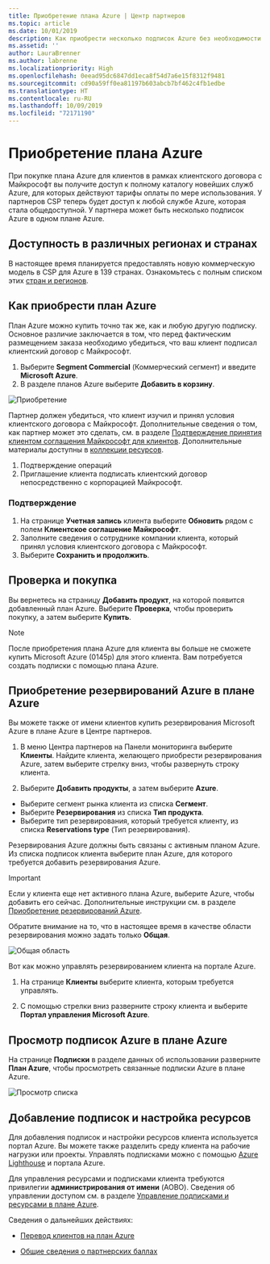```yaml
---
title: Приобретение плана Azure | Центр партнеров
ms.topic: article
ms.date: 10/01/2019
description: Как приобрести несколько подписок Azure без необходимости отправлять отдельный заказ для каждой подписки.
ms.assetid: ''
author: LauraBrenner
ms.author: labrenne
ms.localizationpriority: High
ms.openlocfilehash: 0eead95dc6847dd1eca8f54d7a6e15f8312f9481
ms.sourcegitcommit: cd90a59ff0ea81197b603abcb7bf462c4fb1edbe
ms.translationtype: HT
ms.contentlocale: ru-RU
ms.lasthandoff: 10/09/2019
ms.locfileid: "72171190"
---
```

# <a name="purchase-the-azure-plan"></a>Приобретение плана Azure

При покупке плана Azure для клиентов в рамках клиентского договора с Майкрософт вы получите доступ к полному каталогу новейших служб Azure, для которых действуют тарифы оплаты по мере использования. У партнеров CSP теперь будет доступ к любой службе Azure, которая стала общедоступной. У партнера может быть несколько подписок Azure в одном плане Azure. 

## <a name="countryregion-availability"></a>Доступность в различных регионах и странах
В настоящее время планируется предоставлять новую коммерческую модель в CSP для Azure в 139 странах. Ознакомьтесь с полным списком этих [стран и регионов](https://query.prod.cms.rt.microsoft.com/cms/api/am/binary/RE3QN0x). 

## <a name="how-to-purchase-azure-plan"></a>Как приобрести план Azure

План Azure можно купить точно так же, как и любую другую подписку. Основное различие заключается в том, что перед фактическим размещением заказа необходимо убедиться, что ваш клиент подписал клиентский договор с Майкрософт.

1. Выберите **Segment Commercial** (Коммерческий сегмент) и введите **Microsoft Azure**. 
2. В разделе планов Azure выберите **Добавить в корзину**.

![Приобретение](images/azure/Azurepurchase1.png)

Партнер должен убедиться, что клиент изучил и принял условия клиентского договора с Майкрософт. Дополнительные сведения о том, как партнер может это сделать, см. в разделе [Подтверждение принятия клиентом соглашения Майкрософт для клиентов](https://docs.microsoft.com/en-us/partner-center/confirm-customer-agreement). Дополнительные материалы доступны в [коллекции ресурсов](https://partner.microsoft.com/resources/collection/Microsoft-Customer-Agreement-in-the-CSP-program#/).

1. Подтверждение операций
2. Приглашение клиента подписать клиентский договор непосредственно с корпорацией Майкрософт. 

### <a name="to-confirm"></a>Подтверждение 

1. На странице **Учетная запись** клиента выберите **Обновить** рядом с полем **Клиентское соглашение Майкрософт**.  
2. Заполните сведения о сотруднике компании клиента, который принял условия клиентского договора с Майкрософт.
3. Выберите **Сохранить и продолжить**.  

## <a name="review-and-buy"></a>Проверка и покупка

Вы вернетесь на страницу **Добавить продукт**, на которой появится добавленный план Azure. Выберите **Проверка**, чтобы проверить покупку, а затем выберите **Купить**. 

>[!Note]
>После приобретения плана Azure для клиента вы больше не сможете купить Microsoft Azure (0145p) для этого клиента. Вам потребуется создать подписки с помощью плана Azure.

## <a name="purchase-azure-reservations-under-the-azure-plan"></a>Приобретение резервирований Azure в плане Azure 
  
Вы можете также от имени клиентов купить резервирования Microsoft Azure в плане Azure в Центре партнеров.

1. В меню Центра партнеров на Панели мониторинга выберите **Клиенты**. Найдите клиента, желающего приобрести резервирования Azure, затем выберите стрелку вниз, чтобы развернуть строку клиента. 

2. Выберите **Добавить продукты**, а затем выберите **Azure**. 
- Выберите сегмент рынка клиента из списка **Сегмент**. 
- Выберите **Резервирования** из списка **Тип продукта**. 
- Выберите тип резервирования, который требуется клиенту, из списка **Reservations type** (Тип резервирования). 

Резервирования Azure должны быть связаны с активным планом Azure. Из списка подписок клиента выберите план Azure, для которого требуется добавить резервирования Azure. 

>[!Important] 
>Если у клиента еще нет активного плана Azure, выберите Azure, чтобы добавить его сейчас. Дополнительные инструкции см. в разделе [Приобретение резервирований Azure](https://docs.microsoft.com/partner-center/azure-reservations-buying#purchase-azure-reservations).

Обратите внимание на то, что в настоящее время в качестве области резервирования можно задать только **Общая**. 

![Общая область](images/azure/scopeshared.png)

Вот как можно управлять резервированием клиента на портале Azure. 

1. На странице **Клиенты** выберите клиента, которым требуется управлять. 

2. С помощью стрелки вниз разверните строку клиента и выберите **Портал управления Microsoft Azure**.  
 
## <a name="view-azure-subscriptions-under-the-azure-plan"></a>Просмотр подписок Azure в плане Azure 

На странице **Подписки** в разделе данных об использовании разверните **План Azure**, чтобы просмотреть связанные подписки Azure в плане Azure.

![Просмотр списка](images/azure/viewlist.png)


## <a name="add-subscriptions-and-configure-resources"></a>Добавление подписок и настройка ресурсов

Для добавления подписок и настройки ресурсов клиента используется портал Azure. Вы можете также разделить среду клиента на рабочие нагрузки или проекты. Управлять подписками можно с помощью [Azure Lighthouse](https://azure.microsoft.com/services/azure-lighthouse/) и портала Azure. 

Для управления ресурсами и подписками клиента требуются привилегии **администрирования от имени** (AOBO). Сведения об управлении доступом см. в разделе [Управление подписками и ресурсами в плане Azure](azure-plan-manage.md).

Сведения о дальнейших действиях:

- [Перевод клиентов на план Azure](azure-plan-transition.md)

- [Общие сведения о партнерских баллах](partner-earned-credit.md)







            




    

  













    



    